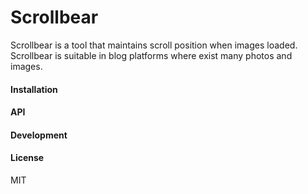 # Scrollbear
Scrollbear is a tool that maintains scroll position when images loaded. Scrollbear is suitable in blog platforms where exist many photos and images.

#### Installation

#### API

#### Development

#### License
MIT
